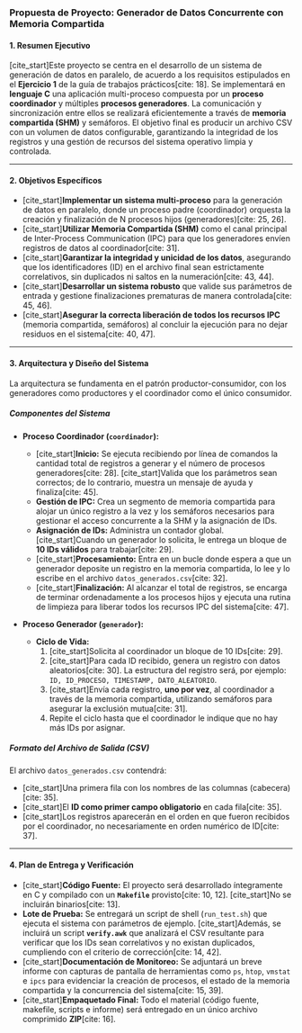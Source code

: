 ### **Propuesta de Proyecto: Generador de Datos Concurrente con Memoria Compartida**

#### **1. Resumen Ejecutivo**
[cite_start]Este proyecto se centra en el desarrollo de un sistema de generación de datos en paralelo, de acuerdo a los requisitos estipulados en el **Ejercicio 1** de la guía de trabajos prácticos[cite: 18]. Se implementará en **lenguaje C** una aplicación multi-proceso compuesta por un **proceso coordinador** y múltiples **procesos generadores**. La comunicación y sincronización entre ellos se realizará eficientemente a través de **memoria compartida (SHM)** y semáforos. El objetivo final es producir un archivo CSV con un volumen de datos configurable, garantizando la integridad de los registros y una gestión de recursos del sistema operativo limpia y controlada.

***

#### **2. Objetivos Específicos**
* [cite_start]**Implementar un sistema multi-proceso** para la generación de datos en paralelo, donde un proceso padre (coordinador) orquesta la creación y finalización de N procesos hijos (generadores)[cite: 25, 26].
* [cite_start]**Utilizar Memoria Compartida (SHM)** como el canal principal de Inter-Process Communication (IPC) para que los generadores envíen registros de datos al coordinador[cite: 31].
* [cite_start]**Garantizar la integridad y unicidad de los datos**, asegurando que los identificadores (ID) en el archivo final sean estrictamente correlativos, sin duplicados ni saltos en la numeración[cite: 43, 44].
* [cite_start]**Desarrollar un sistema robusto** que valide sus parámetros de entrada y gestione finalizaciones prematuras de manera controlada[cite: 45, 46].
* [cite_start]**Asegurar la correcta liberación de todos los recursos IPC** (memoria compartida, semáforos) al concluir la ejecución para no dejar residuos en el sistema[cite: 40, 47].

***

#### **3. Arquitectura y Diseño del Sistema**
La arquitectura se fundamenta en el patrón productor-consumidor, con los generadores como productores y el coordinador como el único consumidor.

##### **Componentes del Sistema**

* **Proceso Coordinador (`coordinador`):**
    * [cite_start]**Inicio:** Se ejecuta recibiendo por línea de comandos la cantidad total de registros a generar y el número de procesos generadores[cite: 28]. [cite_start]Valida que los parámetros sean correctos; de lo contrario, muestra un mensaje de ayuda y finaliza[cite: 45].
    * **Gestión de IPC:** Crea un segmento de memoria compartida para alojar un único registro a la vez y los semáforos necesarios para gestionar el acceso concurrente a la SHM y la asignación de IDs.
    * **Asignación de IDs:** Administra un contador global. [cite_start]Cuando un generador lo solicita, le entrega un bloque de **10 IDs válidos** para trabajar[cite: 29].
    * [cite_start]**Procesamiento:** Entra en un bucle donde espera a que un generador deposite un registro en la memoria compartida, lo lee y lo escribe en el archivo `datos_generados.csv`[cite: 32].
    * [cite_start]**Finalización:** Al alcanzar el total de registros, se encarga de terminar ordenadamente a los procesos hijos y ejecuta una rutina de limpieza para liberar todos los recursos IPC del sistema[cite: 47].

* **Proceso Generador (`generador`):**
    * **Ciclo de Vida:**
        1.  [cite_start]Solicita al coordinador un bloque de 10 IDs[cite: 29].
        2.  [cite_start]Para cada ID recibido, genera un registro con datos aleatorios[cite: 30]. La estructura del registro será, por ejemplo: `ID, ID_PROCESO, TIMESTAMP, DATO_ALEATORIO`.
        3.  [cite_start]Envía cada registro, **uno por vez**, al coordinador a través de la memoria compartida, utilizando semáforos para asegurar la exclusión mutua[cite: 31].
        4.  Repite el ciclo hasta que el coordinador le indique que no hay más IDs por asignar.

##### **Formato del Archivo de Salida (CSV)**
El archivo `datos_generados.csv` contendrá:
* [cite_start]Una primera fila con los nombres de las columnas (cabecera)[cite: 35].
* [cite_start]El **ID como primer campo obligatorio** en cada fila[cite: 35].
* [cite_start]Los registros aparecerán en el orden en que fueron recibidos por el coordinador, no necesariamente en orden numérico de ID[cite: 37].

***

#### **4. Plan de Entrega y Verificación**
* [cite_start]**Código Fuente:** El proyecto será desarrollado íntegramente en C y compilado con un **`Makefile`** provisto[cite: 10, 12]. [cite_start]No se incluirán binarios[cite: 13].
* **Lote de Prueba:** Se entregará un script de shell (`run_test.sh`) que ejecuta el sistema con parámetros de ejemplo. [cite_start]Además, se incluirá un script **`verify.awk`** que analizará el CSV resultante para verificar que los IDs sean correlativos y no existan duplicados, cumpliendo con el criterio de corrección[cite: 14, 42].
* [cite_start]**Documentación de Monitoreo:** Se adjuntará un breve informe con capturas de pantalla de herramientas como `ps`, `htop`, `vmstat` e `ipcs` para evidenciar la creación de procesos, el estado de la memoria compartida y la concurrencia del sistema[cite: 15, 39].
* [cite_start]**Empaquetado Final:** Todo el material (código fuente, makefile, scripts e informe) será entregado en un único archivo comprimido **ZIP**[cite: 16].